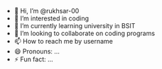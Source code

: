 - 👋 Hi, I’m @rukhsar-00
- 👀 I’m interested in coding
- 🌱 I’m currently learning university in BSIT
- 💞️ I’m looking to collaborate on coding programs
- 📫 How to reach me by username
- 😄 Pronouns: ...
- ⚡ Fun fact: ...

<!---
rukhsar-00/rukhsar-00 is a ✨ special ✨ repository because its `README.md` (this file) appears on your GitHub profile.
You can click the Preview link to take a look at your changes.
--->
